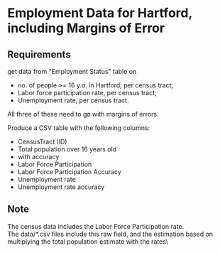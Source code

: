 Employment Data for Hartford, including Margins of Error
=========

Requirements
---------
get data from "Employment Status" table on
  * no. of people >= 16 y.o. in Hartford, per census tract;
  * Labor force participation rate, per census tract;
  * Unemployment rate, per census tract.

All three of these need to go with margins of errors.

Produce a CSV table with the following columns:
  * CensusTract (ID)
  * Total population over 16 years old
  * with accuracy
  * Labor Force Participation
  * Labor Force Participation Accuracy
  * Unemployment rate
  * Unemployment rate accuracy
  
Note
-----
  The census data includes the Labor Force Participation rate.\
  The data/*.csv files include this raw field, and the estimation based on multiplying the total population estimate with the rates\
  
